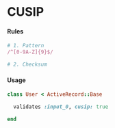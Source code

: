 # CUSIP

#### Rules

```ruby
# 1. Pattern
/^[0-9A-Z]{9}$/

# 2. Checksum
```

#### Usage

```ruby
class User < ActiveRecord::Base

  validates :input_0, cusip: true

end
```
